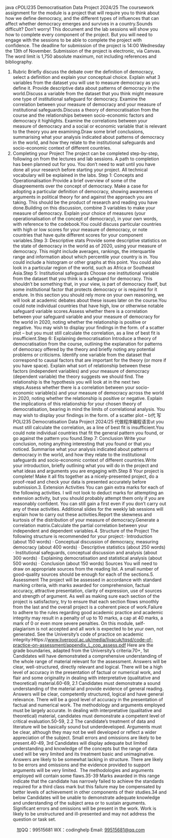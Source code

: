 java cPOLI235 Democratisation Data Project 2024/25 The coursework assignment for the module is a project that will require you to think about how we define democracy, and the different types of influences that can affect whether democracy emerges and survives in a country.Sounds difficult? Don’t worry! This document and the lab sessions will show you how to complete every component of the project. But you will need to engage with the sessions to be able to complete the project with confidence.
The deadline for submission of the project is 14:00 Wednesday the 13th of November. Submission of the project is electronic, via Canvas.
The word limit is 1,750 absolute maximum, not including references and bibliography.
1. Rubric Briefly discuss the debate over the definition of democracy, select a definition and explain your conceptual choice. Explain what 3 variables from the dataset you will use to measure democracy as you define it. Provide descriptive data about patterns of democracy in the world.Discuss a variable from the dataset that you think might measure one type of institutional safeguard for democracy. Examine the correlation between your measure of democracy and your measure of institutional safeguards.Discuss a theory of democratisation from the course and the relationships between socio-economic factors and democracy it highlights. Examine the correlations between your measure of democracy and a social or economic variable that is relevant to the theory you are examining.Draw some brief conclusions, summarising what your analysis indicated about patterns of democracy in the world, and how they relate to the institutional safeguards and socio-economic context of different countries.
2. Completing your Project The project can be completed step-by-step, following on from the lectures and lab sessions. A path to completion has been planned out for you. You don’t need to wait until you have done all your research before starting your project. All technical vocabulary will be explained in the labs.  Step 1: Concepts and Operationalisation Provide a brief overview of some of the disagreements over the concept of democracy. Make a case for adopting a particular definition of democracy, showing awareness of arguments in political theory for and against the approach you are taking. This should be the product of research and reading you have done.Building on this discussion, combine 3 variables to make your measure of democracy. Explain your choice of measures (your operationalisation of the concept of democracy), in your own words, with reference to the codebook.You could discuss particular countries with high or low scores for your measure of democracy, or note countries that have quite different scores for your component variables.Step 3: Descriptive stats Provide some descriptive statistics on the state of democracy in the world as of 2020, using your measure of democracy. This might include averages, rankings, the interquartile range and information about which percentile your country is in. You could include a histogram or other graphs at this point. You could also look in a particular region of the world, such as Africa or Southeast Asia.Step 5: Institutional safeguards Choose one institutional variable from the dataset that you think is a safeguard for democracy. This shouldn’t be something that, in your view, is part of democracy itself, but some institutional factor that protects democracy or is required for it endure. In this section you should rely more on your own reasoning, we will look at academic debates about these issues later on the course.You could note individual countries that have high, low or otherwise notable safeguard variable scores.Assess whether there is a correlation between your safeguard variable and your measure of democracy for the world in 2020, noting whether the relationship is positive or negative. You may wish to display your findings in the form. of a scatter plot – but you must still calculate the correlation, as a line of best fit is insufficient.Step 6: Explaining democratisation Introduce a theory of democratisation from the course, outlining the explanation for patterns of democracy offered by the theory and briefly noting any potential problems or criticisms. Identify one variable from the dataset that correspond to causal factors that are important for the theory (or more if you have space). Explain what sort of relationship between these factors (independent variables) and your measure of democracy (dependent variable) the theory suggests we should find. The relationship is the hypothesis you will look at in the next two steps.Assess whether there is a correlation between your socio-economic variable(s) and your measure of democracy across the world in 2020, noting whether the relationship is positive or negative. Explain the implications of this relationship for your chosen theory of democratisation, bearing in mind the limits of correlational analysis. You may wish to display your findings in the form. of a scatter plot – b代 写POLI235 Democratisation Data Project 2024/25
代做程序编程语言ut you must still calculate the correlation, as a line of best fit is insufficient.You could note individual countries that fit the general pattern you found, or go against the pattern you found.Step 7: Conclusion Write your conclusion, noting anything interesting that you found or that you noticed. Summarise what your analysis indicated about patterns of democracy in the world, and how they relate to the institutional safeguards and socio-economic context of different countries.Write your introduction, briefly outlining what you will do in the project and what ideas and arguments you are engaging with.Step 8 Your project is complete! Make it all fits together as a nicely-presented project, do a proof-read and check your data is presented accurately before submission.3. Extension Activities You can gain extra marks for each of the following activities. I will not look to deduct marks for attempting an extension activity, but you should probably attempt them only if you are reasonably confident. You can still gain a first even if you don’t carry out any of these activities. Additional slides for the weekly lab sessions will explain how to carry out these activities.Report the skewness and kurtosis of the distribution of your measure of democracy.Generate a correlation matrix.Calculate the partial correlation between your independent and dependent variables.4. Structure of the Project The following structure is recommended for your project:· Introduction (about 150 words) · Conceptual discussion of democracy, measuring democracy (about 400 words) · Descriptive statistics (about 250 words) · Institutional safeguards, conceptual discussion and analysis (about 300 words) · Explaining democratisation and statistical analysis (about 500 words) · Conclusion (about 150 words) Sources You will need to draw on appropriate sources from the reading list. A small number of good-quality sources should be enough for each of the sections.5. Assessment The project will be assessed in accordance with standard marking criteria, with marks awarded for comprehension, factual accuracy, attractive presentation, clarity of expression, use of sources and strength of argument. As well as making sure each section of the project is satisfactory, try to ensure that each section flows smoothly from the last and the overall project is a coherent piece of work.Failure to adhere to the rules regarding good academic practice and academic integrity may result in a penalty of up to 10 marks, a cap at 40 marks, a mark of 0 or even more severe penalties. On this module, self-plagiarism is not accepted and all work is expected to be your own, not generated. See the University’s code of practice on academic integrity:Https://www.liverpool.ac.uk/media/livacuk/tqsd/code-of-practice-on-assessment/appendix_L_cop_assess.pdf Here are the grade boundaries, adapted from the University’s criteria:70+, 1st Candidates will have demonstrated a comprehensive understanding of the whole range of material relevant for the assessment. Answers will be clear, well-structured, directly relevant and logical. There will be a high level of accuracy in the presentation of factual or numerical work, and flair and some originality in dealing with interpretative (qualitative and theoretical) material.60-69, 2.1 Candidates must demonstrate a sound understanding of the material and provide evidence of general reading. Answers will be clear, competently structured, logical and have general relevance. There will be a good level of accuracy in the presentation of factual and numerical work. The methodology and arguments employed must be largely accurate. In dealing with interpretative (qualitative and theoretical) material, candidates must demonstrate a competent level of critical evaluation.50-59, 2.2 The candidate’s treatment of data and literature will be basically sound but underdeveloped. Arguments must be clear, although they may not be well developed or reflect a wider appreciation of the subject. Small errors and omissions are likely to be present.40-49, 3rd Candidates will display adequate but limited understanding and knowledge of the concepts but the range of data used will be very limited and its treatment basic and unimaginative. Answers are likely to be somewhat lacking in structure. There are likely to be errors and omissions and the evidence provided to support arguments will be very limited.  The methodologies and arguments employed will contain some flaws.35-39 Marks awarded in this range indicate that the candidate has narrowly failed to achieve the standards required for a third class mark but this failure may be compensated by better levels of achievement in other components of their studies.34 and below Candidates will be unable to demonstrate adequate knowledge and understanding of the subject area or to sustain arguments. Significant errors and omissions will be present in the work. Work is likely to be unstructured and ill-presented and may not address the question or task set.

         
加QQ：99515681  WX：codinghelp  Email: 99515681@qq.com
